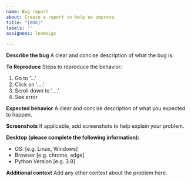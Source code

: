```yaml
---
name: Bug report
about: Create a report to help us improve
title: "[BUG]"
labels: ''
assignees: leamsigc

---
```


**Describe the bug**
A clear and concise description of what the bug is.

**To Reproduce**
Steps to reproduce the behavior:
1. Go to '...'
2. Click on '....'
3. Scroll down to '....'
4. See error

**Expected behavior**
A clear and concise description of what you expected to happen.

**Screenshots**
If applicable, add screenshots to help explain your problem.

**Desktop (please complete the following information):**
 - OS: [e.g. Linux, Windows]
 - Browser [e.g. chrome, edge]
 - Python Version [e.g. 3.9]

**Additional context**
Add any other context about the problem here.

